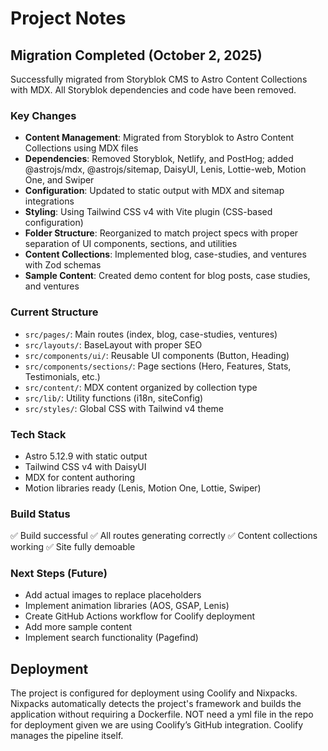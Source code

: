 # Project Notes

## Migration Completed (October 2, 2025)

Successfully migrated from Storyblok CMS to Astro Content Collections with MDX. All Storyblok dependencies and code have been removed.

### Key Changes

- **Content Management**: Migrated from Storyblok to Astro Content Collections using MDX files
- **Dependencies**: Removed Storyblok, Netlify, and PostHog; added @astrojs/mdx, @astrojs/sitemap, DaisyUI, Lenis, Lottie-web, Motion One, and Swiper
- **Configuration**: Updated to static output with MDX and sitemap integrations
- **Styling**: Using Tailwind CSS v4 with Vite plugin (CSS-based configuration)
- **Folder Structure**: Reorganized to match project specs with proper separation of UI components, sections, and utilities
- **Content Collections**: Implemented blog, case-studies, and ventures with Zod schemas
- **Sample Content**: Created demo content for blog posts, case studies, and ventures

### Current Structure

- `src/pages/`: Main routes (index, blog, case-studies, ventures)
- `src/layouts/`: BaseLayout with proper SEO
- `src/components/ui/`: Reusable UI components (Button, Heading)
- `src/components/sections/`: Page sections (Hero, Features, Stats, Testimonials, etc.)
- `src/content/`: MDX content organized by collection type
- `src/lib/`: Utility functions (i18n, siteConfig)
- `src/styles/`: Global CSS with Tailwind v4 theme

### Tech Stack

- Astro 5.12.9 with static output
- Tailwind CSS v4 with DaisyUI
- MDX for content authoring
- Motion libraries ready (Lenis, Motion One, Lottie, Swiper)

### Build Status

✅ Build successful
✅ All routes generating correctly
✅ Content collections working
✅ Site fully demoable

### Next Steps (Future)

- Add actual images to replace placeholders
- Implement animation libraries (AOS, GSAP, Lenis)
- Create GitHub Actions workflow for Coolify deployment
- Add more sample content
- Implement search functionality (Pagefind)

## Deployment

The project is configured for deployment using Coolify and Nixpacks. Nixpacks automatically detects the project's framework and builds the application without requiring a Dockerfile. 
NOT need a yml file in the repo for deployment given we are using Coolify’s GitHub integration. Coolify manages the pipeline itself.
